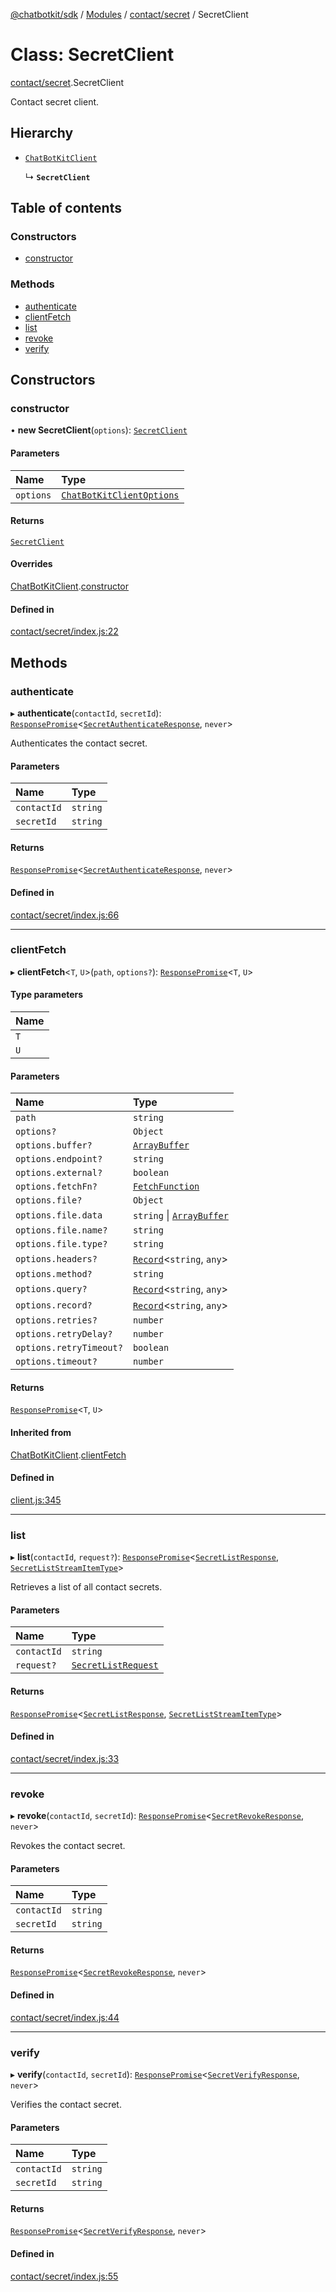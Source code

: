 [@chatbotkit/sdk](../README.md) / [Modules](../modules.md) / [contact/secret](../modules/contact_secret.md) / SecretClient

# Class: SecretClient

[contact/secret](../modules/contact_secret.md).SecretClient

Contact secret client.

## Hierarchy

- [`ChatBotKitClient`](client.ChatBotKitClient.md)

  ↳ **`SecretClient`**

## Table of contents

### Constructors

- [constructor](contact_secret.SecretClient.md#constructor)

### Methods

- [authenticate](contact_secret.SecretClient.md#authenticate)
- [clientFetch](contact_secret.SecretClient.md#clientfetch)
- [list](contact_secret.SecretClient.md#list)
- [revoke](contact_secret.SecretClient.md#revoke)
- [verify](contact_secret.SecretClient.md#verify)

## Constructors

### constructor

• **new SecretClient**(`options`): [`SecretClient`](contact_secret.SecretClient.md)

#### Parameters

| Name | Type |
| :------ | :------ |
| `options` | [`ChatBotKitClientOptions`](../interfaces/client.ChatBotKitClientOptions.md) |

#### Returns

[`SecretClient`](contact_secret.SecretClient.md)

#### Overrides

[ChatBotKitClient](client.ChatBotKitClient.md).[constructor](client.ChatBotKitClient.md#constructor)

#### Defined in

[contact/secret/index.js:22](https://github.com/chatbotkit/node-sdk/blob/main/packages/sdk/src/contact/secret/index.js#L22)

## Methods

### authenticate

▸ **authenticate**(`contactId`, `secretId`): [`ResponsePromise`](client.ResponsePromise.md)\<[`SecretAuthenticateResponse`](../modules/contact_secret_v1.md#secretauthenticateresponse), `never`\>

Authenticates the contact secret.

#### Parameters

| Name | Type |
| :------ | :------ |
| `contactId` | `string` |
| `secretId` | `string` |

#### Returns

[`ResponsePromise`](client.ResponsePromise.md)\<[`SecretAuthenticateResponse`](../modules/contact_secret_v1.md#secretauthenticateresponse), `never`\>

#### Defined in

[contact/secret/index.js:66](https://github.com/chatbotkit/node-sdk/blob/main/packages/sdk/src/contact/secret/index.js#L66)

___

### clientFetch

▸ **clientFetch**\<`T`, `U`\>(`path`, `options?`): [`ResponsePromise`](client.ResponsePromise.md)\<`T`, `U`\>

#### Type parameters

| Name |
| :------ |
| `T` |
| `U` |

#### Parameters

| Name | Type |
| :------ | :------ |
| `path` | `string` |
| `options?` | `Object` |
| `options.buffer?` | [`ArrayBuffer`]( https://developer.mozilla.org/docs/Web/JavaScript/Reference/Global_Objects/ArrayBuffer ) |
| `options.endpoint?` | `string` |
| `options.external?` | `boolean` |
| `options.fetchFn?` | [`FetchFunction`](../modules/client.md#fetchfunction) |
| `options.file?` | `Object` |
| `options.file.data` | `string` \| [`ArrayBuffer`]( https://developer.mozilla.org/docs/Web/JavaScript/Reference/Global_Objects/ArrayBuffer ) |
| `options.file.name?` | `string` |
| `options.file.type?` | `string` |
| `options.headers?` | [`Record`]( https://www.typescriptlang.org/docs/handbook/utility-types.html#recordkeys-type )\<`string`, `any`\> |
| `options.method?` | `string` |
| `options.query?` | [`Record`]( https://www.typescriptlang.org/docs/handbook/utility-types.html#recordkeys-type )\<`string`, `any`\> |
| `options.record?` | [`Record`]( https://www.typescriptlang.org/docs/handbook/utility-types.html#recordkeys-type )\<`string`, `any`\> |
| `options.retries?` | `number` |
| `options.retryDelay?` | `number` |
| `options.retryTimeout?` | `boolean` |
| `options.timeout?` | `number` |

#### Returns

[`ResponsePromise`](client.ResponsePromise.md)\<`T`, `U`\>

#### Inherited from

[ChatBotKitClient](client.ChatBotKitClient.md).[clientFetch](client.ChatBotKitClient.md#clientfetch)

#### Defined in

[client.js:345](https://github.com/chatbotkit/node-sdk/blob/main/packages/sdk/src/client.js#L345)

___

### list

▸ **list**(`contactId`, `request?`): [`ResponsePromise`](client.ResponsePromise.md)\<[`SecretListResponse`](../modules/contact_secret_v1.md#secretlistresponse), [`SecretListStreamItemType`](../modules/contact_secret_v1.md#secretliststreamitemtype)\>

Retrieves a list of all contact secrets.

#### Parameters

| Name | Type |
| :------ | :------ |
| `contactId` | `string` |
| `request?` | [`SecretListRequest`](../modules/contact_secret_v1.md#secretlistrequest) |

#### Returns

[`ResponsePromise`](client.ResponsePromise.md)\<[`SecretListResponse`](../modules/contact_secret_v1.md#secretlistresponse), [`SecretListStreamItemType`](../modules/contact_secret_v1.md#secretliststreamitemtype)\>

#### Defined in

[contact/secret/index.js:33](https://github.com/chatbotkit/node-sdk/blob/main/packages/sdk/src/contact/secret/index.js#L33)

___

### revoke

▸ **revoke**(`contactId`, `secretId`): [`ResponsePromise`](client.ResponsePromise.md)\<[`SecretRevokeResponse`](../modules/contact_secret_v1.md#secretrevokeresponse), `never`\>

Revokes the contact secret.

#### Parameters

| Name | Type |
| :------ | :------ |
| `contactId` | `string` |
| `secretId` | `string` |

#### Returns

[`ResponsePromise`](client.ResponsePromise.md)\<[`SecretRevokeResponse`](../modules/contact_secret_v1.md#secretrevokeresponse), `never`\>

#### Defined in

[contact/secret/index.js:44](https://github.com/chatbotkit/node-sdk/blob/main/packages/sdk/src/contact/secret/index.js#L44)

___

### verify

▸ **verify**(`contactId`, `secretId`): [`ResponsePromise`](client.ResponsePromise.md)\<[`SecretVerifyResponse`](../modules/contact_secret_v1.md#secretverifyresponse), `never`\>

Verifies the contact secret.

#### Parameters

| Name | Type |
| :------ | :------ |
| `contactId` | `string` |
| `secretId` | `string` |

#### Returns

[`ResponsePromise`](client.ResponsePromise.md)\<[`SecretVerifyResponse`](../modules/contact_secret_v1.md#secretverifyresponse), `never`\>

#### Defined in

[contact/secret/index.js:55](https://github.com/chatbotkit/node-sdk/blob/main/packages/sdk/src/contact/secret/index.js#L55)
